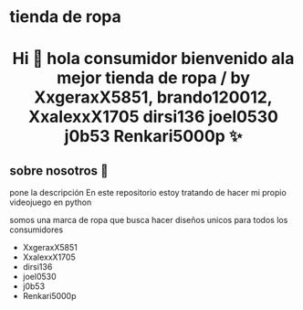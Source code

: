 
# tienda de ropa 

<h1 align="center">Hi 👋  hola consumidor bienvenido ala mejor tienda de ropa  / by XxgeraxX5851,
brando120012,
  XxalexxX1705
dirsi136
joel0530
j0b53
Renkari5000p ✨ </h1> 

<h2>sobre nosotros 🤖</h2>
<!--Intro start-->


<p align="left">
pone la descripción 
En este repositorio estoy tratando de hacer mi propio videojuego en python


somos una marca de ropa que busca hacer diseños unicos para todos los consumidores  

- XxgeraxX5851
- XxalexxX1705
- dirsi136
- joel0530
- j0b53
- Renkari5000p
